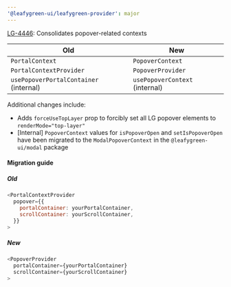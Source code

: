 ```yaml
---
'@leafygreen-ui/leafygreen-provider': major
---
```


[LG-4446](https://jira.mongodb.org/browse/LG-4446): Consolidates popover-related contexts

| Old | New |
| - | - |
| `PortalContext` | `PopoverContext` |
| `PortalContextProvider` | `PopoverProvider` |
| `usePopoverPortalContainer` (internal) | `usePopoverContext` (internal) |

Additional changes include:
- Adds `forceUseTopLayer` prop to forcibly set all LG popover elements to `renderMode="top-layer"`
- [Internal] `PopoverContext` values for `isPopoverOpen` and `setIsPopoverOpen` have been migrated to the `ModalPopoverContext` in the `@leafygreen-ui/modal` package

#### Migration guide

##### Old
```js
<PortalContextProvider
  popover={{
    portalContainer: yourPortalContainer,
    scrollContainer: yourScrollContainer,
  }}
>
```

##### New
```js
<PopoverProvider
  portalContainer={yourPortalContainer}
  scrollContainer={yourScrollContainer}
>
```
